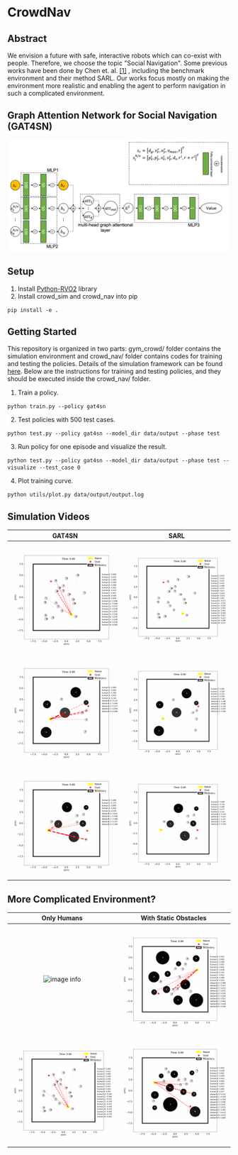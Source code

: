# CrowdNav
## Abstract
We envision a future with safe, interactive robots which can co-exist with people. Therefore, we choose the topic "Social Navigation". Some previous works have been done by Chen et. al. [[1]](https://arxiv.org/pdf/1809.08835.pdf) , including the benchmark environment and their method SARL. Our works focus mostly on making the environment more realistic and enabling the agent to perform navigation in such a complicated environment. 


## Graph Attention Network for Social Navigation (GAT4SN)
![image info](./pictures/deep_v_network.png)

## Setup
1. Install [Python-RVO2](https://github.com/sybrenstuvel/Python-RVO2) library
2. Install crowd_sim and crowd_nav into pip
```
pip install -e .
```

## Getting Started
This repository is organized in two parts: gym_crowd/ folder contains the simulation environment and
crowd_nav/ folder contains codes for training and testing the policies. Details of the simulation framework can be found
[here](crowd_sim/README.md). Below are the instructions for training and testing policies, and they should be executed
inside the crowd_nav/ folder.


1. Train a policy.
```
python train.py --policy gat4sn
```
2. Test policies with 500 test cases.
```
python test.py --policy gat4sn --model_dir data/output --phase test
```
3. Run policy for one episode and visualize the result.
```
python test.py --policy gat4sn --model_dir data/output --phase test --visualize --test_case 0
```
4. Plot training curve.
```
python utils/plot.py data/output/output.log
```


## Simulation Videos
GAT4SN             | SARL
:-------------------------:|:-------------------------:
![image info](./pictures/gat4sn_test_case_40_H20.gif)|![image info](./pictures/sarl_test_case_40_H20.gif)
![image info](./pictures/test_183_gat4sn.gif)|![image info](./pictures/test_183_sarl.gif)
![image info](./pictures/test_178_gat4sn.gif)|![image info](./pictures/test_178_sarl.gif)

## More Complicated Environment?
Only Humans             | With Static Obstacles
:-------------------------:|:-------------------------:
![image info](./pictures/H30O0_0.gif)|![image info](./pictures/H10O10_1.gif)
![image info](./pictures/gat4sn_test_case_40_H20.gif)|![image info](./pictures/H10O10_0.gif)
